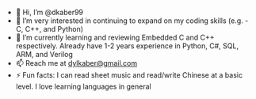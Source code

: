 - 👋 Hi, I’m @dkaber99
- 👀 I’m very interested in continuing to expand on my coding skills (e.g. - C, C++, and Python)
- 🌱 I’m currently learning and reviewing Embedded C and C++ respectively. Already have 1-2 years experience in Python, C#, SQL, ARM, and Verilog
- 📫 Reach me at dylkaber@gmail.com 
- ⚡ Fun facts: I can read sheet music and read/write Chinese at a basic level. I love learning languages in general 

<!---
dkaber99/dkaber99 is a ✨ special ✨ repository because its `README.md` (this file) appears on your GitHub profile.
You can click the Preview link to take a look at your changes.
--->
